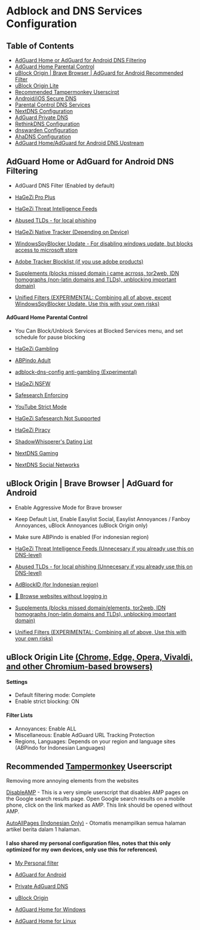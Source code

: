 # Adblock and DNS Services Configuration

## Table of Contents
- [AdGuard Home or AdGuard for Android DNS Filtering](https://github.com/arfshl/adblock-dns-config/tree/main#adguard-home-or-adguard-for-android-dns-filtering)
- [AdGuard Home Parental Control](https://github.com/arfshl/adblock-dns-config/tree/main#parental-control)
- [uBlock Origin | Brave Browser | AdGuard for Android Recommended Filter](https://github.com/arfshl/adblock-dns-config/tree/main#ublock-origin--brave-browser--adguard-for-android)
- [uBlock Origin Lite](https://github.com/arfshl/adblock-dns-config/tree/main#ublock-origin-lite)
- [Recommended Tampermonkey Userscirpt](https://github.com/arfshl/adblock-dns-config/tree/main#recommended-tampermonkey-userscripts)
- [Android/iOS Secure DNS](https://github.com/arfshl/adblock-dns-config/blob/main/docs/android-resolvers.md)
- [Parental Control DNS Services](https://github.com/arfshl/adblock-dns-config/blob/main/docs/parental-resolvers.md)
- [NextDNS Configuration](https://github.com/arfshl/adblock-dns-config/blob/main/docs/nextdns.md)
- [AdGuard Private DNS](https://github.com/arfshl/adblock-dns-config/blob/main/docs/adguarddns.md)
- [RethinkDNS Configuration](https://github.com/arfshl/adblock-dns-config/blob/main/docs/rethinkdns.md)
- [dnswarden Configuration](https://github.com/arfshl/adblock-dns-config/blob/main/docs/dnswarden.md)
- [AhaDNS Configuration](https://github.com/arfshl/adblock-dns-config/blob/main/docs/ahadns.md)
- [AdGuard Home/AdGuard for Android DNS Upstream](https://github.com/arfshl/adblock-dns-config/blob/main/docs/dns-resolvers.md)

## AdGuard Home or AdGuard for Android DNS Filtering

- AdGuard DNS Filter (Enabled by default)

- [HaGeZi Pro Plus](https://raw.githubusercontent.com/hagezi/dns-blocklists/main/adblock/pro.txt)

- [HaGeZi Threat Intelligence Feeds](https://raw.githubusercontent.com/hagezi/dns-blocklists/main/adblock/tif.txt)

- [Abused TLDs - for local phishing](https://raw.githubusercontent.com/hagezi/dns-blocklists/main/adblock/spam-tlds.txt)

- [HaGeZi Native Tracker (Depending on Device)](https://github.com/hagezi/dns-blocklists?tab=readme-ov-file#native)

- [WindowsSpyBlocker Update - For disabling windows update, but blocks access to microsoft store](https://github.com/crazy-max/WindowsSpyBlocker/raw/master/data/dnscrypt/update.txt)

- [Adobe Tracker Blocklist (if you use adobe products)](https://github.com/ignaciocastro/a-dove-is-dumb/raw/main/pihole.txt)

- [Supplements (blocks missed domain i came acrross, tor2web, IDN homographs (non-latin domains and TLDs), unblocking important domain)](https://github.com/arfshl/adblock-dns-config/edit/main/unified-filter/supplements.txt)

- [Unified Filters (EXPERIMENTAL: Combining all of above, except WindowsSpyBlocker Update. Use this with your own risks)](https://github.com/arfshl/adblock-dns-config/raw/main/unified-filter/aghome.txt)

#### AdGuard Home Parental Control

- You Can Block/Unblock Services at Blocked Services menu, and set schedule for pause blocking

- [HaGeZi Gambling](https://raw.githubusercontent.com/hagezi/dns-blocklists/main/adblock/gambling.txt)

- [ABPindo Adult](https://raw.githubusercontent.com/ABPindo/indonesianadblockrules/master/subscriptions/aghome_adult.txt)

- [adblock-dns-config anti-gambling (Experimental)](https://github.com/arfshl/adblock-dns-config/raw/main/my-filter/antijudol.txt)

- [HaGeZi NSFW](https://raw.githubusercontent.com/hagezi/dns-blocklists/main/adblock/nsfw.txt)

- [Safesearch Enforcing](https://github.com/AdguardTeam/HostlistsRegistry/raw/refs/heads/main/assets/engines_safe_search.txt)

- [YouTube Strict Mode](https://raw.githubusercontent.com/AdguardTeam/HostlistsRegistry/refs/heads/main/assets/youtube_safe_search.txt)

- [HaGeZi Safesearch Not Supported](https://raw.githubusercontent.com/hagezi/dns-blocklists/main/adblock/nosafesearch.txt)

- [HaGeZi Piracy](https://raw.githubusercontent.com/hagezi/dns-blocklists/main/adblock/anti.piracy.txt)

- [ShadowWhisperer's Dating List](https://raw.githubusercontent.com/ShadowWhisperer/BlockLists/master/Lists/Dating)

- [NextDNS Gaming](https://github.com/arfshl/nextdns-blocklists/raw/latest/subscriptions/gaming.txt)

- [NextDNS Social Networks](https://github.com/arfshl/nextdns-blocklists/raw/latest/subscriptions/social-networks.txt)

## uBlock Origin | Brave Browser | AdGuard for Android

- Enable Aggressive Mode for Brave browser 

- Keep Default List, Enable Easylist Social, Easylist Annoyances / Fanboy Annoyances, uBlock Annoyances (uBlock Origin only)

- Make sure ABPindo is enabled (For indonesian region)

- [HaGeZi Threat Intelligence Feeds (Unnecesary if you already use this on DNS-level)](https://raw.githubusercontent.com/hagezi/dns-blocklists/main/adblock/tif.txt)

- [Abused TLDs - for local phishing (Unnecesary if you already use this on DNS-level)](https://raw.githubusercontent.com/hagezi/dns-blocklists/main/adblock/spam-tlds-ublock.txt)

- [AdBlockID (for Indonesian region)](https://subscribe.adblockplus.org/?location=https://cdn.jsdelivr.net/gh/realodix/AdBlockID@master/dist/adblockid.adfl.txt&title=AdBlockID)

- [🚪 Browse websites without logging in](https://raw.githubusercontent.com/DandelionSprout/adfilt/refs/heads/master/BrowseWebsitesWithoutLoggingIn.txt)

- [Supplements (blocks missed domain/elements, tor2web, IDN homographs (non-latin domains and TLDs), unblocking important domain)](https://github.com/arfshl/adblock-dns-config/edit/main/unified-filter/supplements.txt)

- [Unified Filters (EXPERIMENTAL: Combining all of above, Use this with your own risks)](https://github.com/arfshl/adblock-dns-config/raw/main/unified-filter/ub0.txt)

## uBlock Origin Lite [(Chrome, Edge, Opera, Vivaldi, and other Chromium-based browsers)](https://chromewebstore.google.com/detail/ublock-origin-lite/ddkjiahejlhfcafbddmgiahcphecmpfh?hl=en)
#### Settings
- Default filtering mode: Complete
- Enable strict blocking: ON
#### Filter Lists
- Annoyances: Enable ALL
- Miscellaneous: Enable AdGuard URL Tracking Protection
- Regions, Languages: Depends on your region and language sites (ABPindo for Indonesian Languages)

## Recommended [Tampermonkey](https://www.tampermonkey.net/) Useerscript 
Removing more annoying elements from the websites

[DisableAMP](https://userscripts.adtidy.org/release/disable-amp/1.0/disable-amp.user.js) - This is a very simple userscript that disables AMP pages on the Google search results page. Open Google search results on a mobile phone, click on the link marked as AMP. This link should be opened without AMP.

[AutoAllPages (Indonesian Only)](https://raw.githubusercontent.com/reforget-id/AutoAllPage/main/script/autoallpage.user.js) - Otomatis menampilkan semua halaman artikel berita dalam 1 halaman.

#### I also shared my personal configuration files, notes that this only optimized for my own devices, only use this for references\

- [My Personal filter](https://raw.githubusercontent.com/arfshl/adblock-dns-config/refs/heads/main/internal-usage/b.txt)

- [AdGuard for Android](https://github.com/arfshl/adblock-dns-config/archive/refs/heads/adguard-for-android-config.zip)

- [Private AdGuard DNS](https://github.com/arfshl/adblock-dns-config/raw/main/res/adguarddnsconfig.txt)

- [uBlock Origin](https://github.com/arfshl/adblock-dns-config/raw/main/res/ublock0config.txt)

- [AdGuard Home for Windows](https://github.com/arfshl/adblock-dns-config/raw/main/res/aghome-win.yaml)

- [AdGuard Home for Linux](https://github.com/arfshl/adblock-dns-config/raw/main/res/aghome-linux.yaml)

